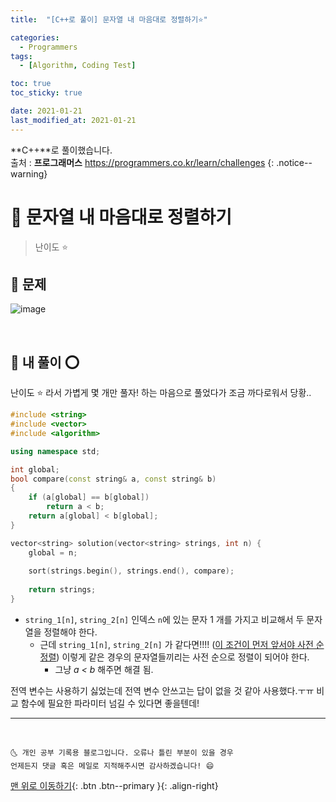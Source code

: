 ```yaml
---
title:  "[C++로 풀이] 문자열 내 마음대로 정렬하기⭐" 

categories:
  - Programmers
tags:
  - [Algorithm, Coding Test]

toc: true
toc_sticky: true

date: 2021-01-21
last_modified_at: 2021-01-21
---
```

**C++**로 풀이했습니다.  
출처 : **프로그래머스** <https://programmers.co.kr/learn/challenges>
{: .notice--warning}

# 📌 문자열 내 마음대로 정렬하기

> 난이도 ⭐

## 🚀 문제

![image](https://user-images.githubusercontent.com/42318591/105277004-ec001980-5be5-11eb-8c30-9f875c9233fb.png)


<br>

## 🚀 내 풀이 ⭕

난이도 ⭐ 라서 가볍게 몇 개만 풀자! 하는 마음으로 풀었다가 조금 까다로워서 당황.. 

```cpp
#include <string>
#include <vector>
#include <algorithm>

using namespace std;

int global;
bool compare(const string& a, const string& b)
{
    if (a[global] == b[global])
        return a < b;
    return a[global] < b[global];
}

vector<string> solution(vector<string> strings, int n) {
    global = n;
    
    sort(strings.begin(), strings.end(), compare);
    
    return strings;
}
```

- `string_1[n]`, `string_2[n]` 인덱스 `n`에 있는 문자 1 개를 가지고 비교해서 두 문자열을 정렬해야 한다.
  - 근데 `string_1[n]`, `string_2[n]` 가 같다면!!!! (<u>이 조건이 먼저 앞서야 사전 순 정렬</u>) 이렇게 같은 경우의 문자열들끼리는 사전 순으로 정렬이 되어야 한다.
    - 그냥 *a < b* 해주면 해결 됨.


전역 변수는 사용하기 싫었는데 전역 변수 안쓰고는 답이 없을 것 같아 사용했다.ㅜㅠ 비교 함수에 필요한 파라미터 넘길 수 있다면 좋을텐데!



***
<br>

    🌜 개인 공부 기록용 블로그입니다. 오류나 틀린 부분이 있을 경우 
    언제든지 댓글 혹은 메일로 지적해주시면 감사하겠습니다! 😄

[맨 위로 이동하기](#){: .btn .btn--primary }{: .align-right}